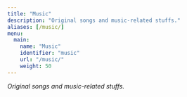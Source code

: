 ```yaml
---
title: "Music"
description: "Original songs and music-related stuffs."
aliases: [/music/]
menu:
  main:
    name: "Music"
    identifier: "music"
    url: "/music/"
    weight: 50
---
```


*Original songs and music-related stuffs.*